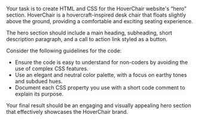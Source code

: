 Your task is to create HTML and CSS for the HoverChair website's “hero” section. HoverChair is a hovercraft-inspired desk chair that floats slightly above the ground, providing a comfortable and exciting seating experience.

The hero section should include a main heading, subheading, short description paragraph, and a call to action link styled as a button.

Consider the following guidelines for the code:

- Ensure the code is easy to understand for non-coders by avoiding the use of complex CSS features.
- Use an elegant and neutral color palette, with a focus on earthy tones and subdued hues.
- Document each CSS property you use with a short code comment to explain its purpose.

Your final result should be an engaging and visually appealing hero section that effectively showcases the HoverChair brand.
